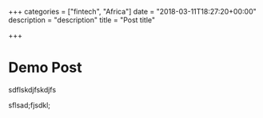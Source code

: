 +++
categories = ["fintech", "Africa"]
date = "2018-03-11T18:27:20+00:00"
description = "description"
title = "Post title"

+++
# Demo Post

sdflskdjfskdjfs

sflsad;fjsdkl;
